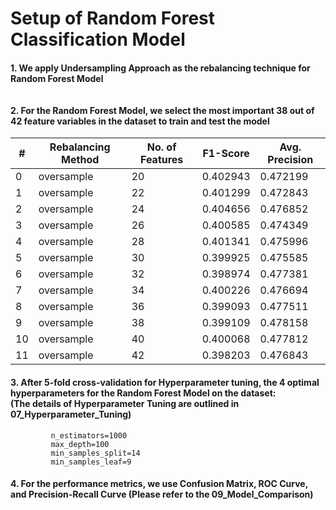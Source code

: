# Setup of Random Forest Classification Model
#### 1. We apply Undersampling Approach as the rebalancing technique for Random Forest Model <br><br><br> 2. For the Random Forest Model, we select the most important 38 out of 42 feature variables in the dataset to train and test the model

| #  |  Rebalancing Method | No. of Features |  F1-Score |  Avg. Precision |
|----|---------------------|-----------------|-----------|-----------------|
| 0  | oversample          | 20              | 0.402943  | 0.472199        |
| 1  | oversample          | 22              | 0.401299  | 0.472843        |
| 2  | oversample          | 24              | 0.404656  | 0.476852        |
| 3  | oversample          | 26              | 0.400585  | 0.474349        |
| 4  | oversample          | 28              | 0.401341  | 0.475996        |
| 5  | oversample          | 30              | 0.399925  | 0.475585        |
| 6  | oversample          | 32              | 0.398974  | 0.477381        |
| 7  | oversample          | 34              | 0.400226  | 0.476694        |
| 8  | oversample          | 36              | 0.399093  | 0.477511        |
| 9  | oversample          | 38              | 0.399109  | 0.478158        |
| 10 | oversample          | 40              | 0.400068  | 0.477812        |
| 11 | oversample          | 42              | 0.398203  | 0.476843        |


#### 3. After 5-fold cross-validation for Hyperparameter tuning, the 4 optimal hyperparameters for the Random Forest Model on the dataset: <br> (The details of Hyperparameter Tuning are outlined in 07_Hyperparameter_Tuning)
             n_estimators=1000
             max_depth=100
             min_samples_split=14
             min_samples_leaf=9
            
#### 4. For the performance metrics, we use Confusion Matrix, ROC Curve, and Precision-Recall Curve (Please refer to the 09_Model_Comparison)
